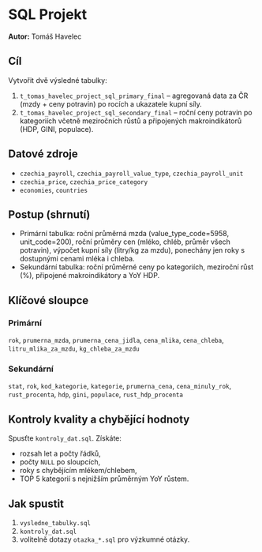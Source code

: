# SQL Projekt

**Autor:** Tomáš Havelec  

## Cíl
Vytvořit dvě výsledné tabulky:
1. `t_tomas_havelec_project_sql_primary_final` – agregovaná data za ČR (mzdy + ceny potravin) po rocích a ukazatele kupní síly.
2. `t_tomas_havelec_project_sql_secondary_final` – roční ceny potravin po kategoriích včetně meziročních růstů a připojených makroindikátorů (HDP, GINI, populace).

## Datové zdroje
- `czechia_payroll`, `czechia_payroll_value_type`, `czechia_payroll_unit`
- `czechia_price`, `czechia_price_category`
- `economies`, `countries`

## Postup (shrnutí)
- Primární tabulka: roční průměrná mzda (value_type_code=5958, unit_code=200), roční průměry cen (mléko, chléb, průměr všech potravin), výpočet kupní síly (litry/kg za mzdu), ponechány jen roky s dostupnými cenami mléka i chleba.
- Sekundární tabulka: roční průměrné ceny po kategoriích, meziroční růst (%), připojené makroindikátory a YoY HDP.

## Klíčové sloupce
### Primární
`rok`, `prumerna_mzda`, `prumerna_cena_jidla`, `cena_mlika`, `cena_chleba`, `litru_mlika_za_mzdu`, `kg_chleba_za_mzdu`

### Sekundární
`stat`, `rok`, `kod_kategorie`, `kategorie`, `prumerna_cena`, `cena_minuly_rok`, `rust_procenta`, `hdp`, `gini`, `populace`, `rust_hdp_procenta`

## Kontroly kvality a chybějící hodnoty
Spusťte `kontroly_dat.sql`. Získáte:
- rozsah let a počty řádků,
- počty `NULL` po sloupcích,
- roky s chybějícím mlékem/chlebem,
- TOP 5 kategorií s nejnižším průměrným YoY růstem.

## Jak spustit
1. `vysledne_tabulky.sql`
2. `kontroly_dat.sql`
3. volitelně dotazy `otazka_*.sql` pro výzkumné otázky.


